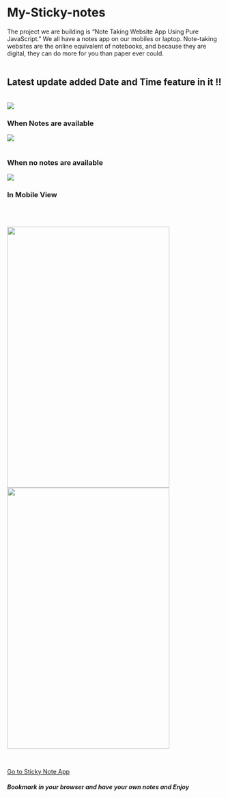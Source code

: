 # My-Sticky-notes
The project we are building is “Note Taking Website App Using Pure JavaScript.” We all have a notes app on our mobiles or laptop. Note-taking websites are the online equivalent of notebooks, and because they are digital, they can do more for you than paper ever could.
<br>
<br>
## Latest update added Date and Time feature in it !!
<br>
<img src="https://user-images.githubusercontent.com/66429038/119999388-550df880-bfef-11eb-8e70-52c7989c5707.png">

<h3>When Notes are available</h3>
<img src="https://user-images.githubusercontent.com/66429038/119305699-b5670800-bc86-11eb-958c-5f84883f8e8f.png">
<br>
<br>
<h3>When no notes are available</h3>
<img src="https://user-images.githubusercontent.com/66429038/119305706-b730cb80-bc86-11eb-8d01-4f9ac6beef5d.png" >
<h3>In Mobile View</h3>
<br>
<br>

<img src="https://user-images.githubusercontent.com/66429038/119306944-8e113a80-bc88-11eb-8673-3cf42baf8d47.jpeg" width="380" height="610"> <img src="https://user-images.githubusercontent.com/66429038/119848399-6987bd80-bf29-11eb-9aca-0ee5bec70a8c.jpeg" width ="380" height = "610" > 

<br>

<a href="https://kartikey0205.github.io/My-Sticky-notes/" target="_blank">Go to Sticky Note App</a>
<h5>Bookmark in your browser and have your own notes and Enjoy</h5>
